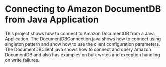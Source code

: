 # Connecting to Amazon DocumentDB from Java Application

This project shows how to connect to Amazon DocumentDB from a Java Application. The DocumentDBConnection.java shows how to connect using singleton pattern and show how to use the client configuration parameters. The DocumentDBClient.java shows how to connect and query Amazon DocumentDB and also has examples on bulk writes and exception handling on write failures.  
